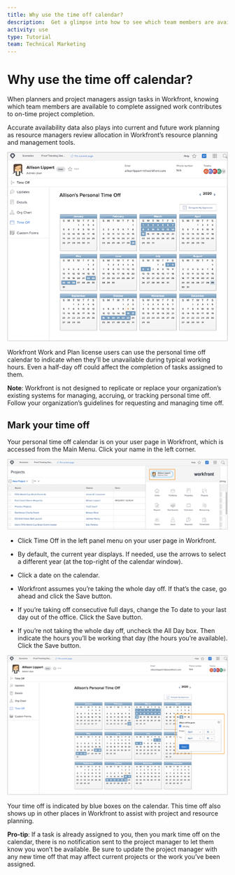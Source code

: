 ```yaml
---
title: Why use the time off calendar?
description:  Get a glimpse into how to see which team members are available to complete assigned work and who isn't.
activity: use
type: Tutorial
team: Technical Marketing
---
```

# Why use the time off calendar?

When planners and project managers assign tasks in Workfront, knowing which team members are available to complete assigned work contributes to on-time project completion.

Accurate availability data also plays into current and future work planning as resource managers review allocation in Workfront’s resource planning and management tools.

![pto calendar](assets/pto_01.png)

Workfront Work and Plan license users can use the personal time off calendar to indicate when they’ll be unavailable during typical working hours. Even a half-day off could affect the completion of tasks assigned to them.

**Note**: Workfront is not designed to replicate or replace your organization’s existing systems for managing, accruing, or tracking personal time off. Follow your organization’s guidelines for requesting and managing time off.


## Mark your time off

Your personal time off calendar is on your user page in Workfront, which is accessed from the Main Menu. Click your name in the left corner.

![user name in main menu](assets/pto_02.png)

* Click Time Off in the left panel menu on your user page in Workfront.

* By default, the current year displays. If needed, use the arrows to select a different year (at the top-right of the calendar window).

* Click a date on the calendar.

* Workfront assumes you’re taking the whole day off. If that’s the case, go ahead and click the Save button.

* If you’re taking off consecutive full days, change the To date to your last day out of the office. Click the Save button.

* If you’re not taking the whole day off, uncheck the All Day box. Then indicate the hours you’ll be working that day (the hours you’re available). Click the Save button.

![mark time off in personal calendar](assets/pto_03.png)

Your time off is indicated by blue boxes on the calendar. This time off also shows up in other places in Workfront to assist with project and resource planning.

**Pro-tip**: If a task is already assigned to you, then you mark time off on the calendar, there is no notification sent to the project manager to let them know you won’t be available. Be sure to update the project manager with any new time off that may affect current projects or the work you’ve been assigned.
